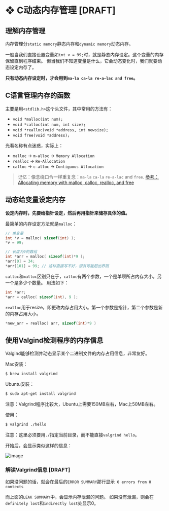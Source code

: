 # ❖ C动态内存管理 [DRAFT]


## 理解内存管理

内存管理分`static memory`静态内存和`dynamic memory`动态内存。

一般当我们直接设置变量如`int v = 99;`时，就是静态内存设定。这个变量的内存保留直到程序结束。
但当我们不知道变量是什么，它会动态变化时，我们就要动态设定内存了。

**只有动态内存设定时，才会用到`ma-la ca-la re-a-lac and free`。**



## C语言管理内存的函数

主要是用`<stdlib.h>`这个头文件，其中常用的方法有：
- `void *malloc(int num); `
- `void *calloc(int num, int size);`
- `void *realloc(void *address, int newsize); `
- `void free(void *address); `

光看名称有点迷惑，实际上：
- `malloc` -> `m-alloc` -> `Memory Allocation`
- `realloc` -> `Re-Allocation`
- `calloc` -> `c-alloc` -> `Contiguous Allocation`

> 记忆：像念绕口令一样重复念：`ma-la` `ca-la` `re-a-lac` and `free`.
[参考：Allocating memory with malloc, calloc, realloc, and free](https://www.youtube.com/watch?v=P6oqhAxV0dA&index=10&list=PL9IEJIKnBJjGsttQusXPNuEknLQ6leUfS&t=0s)




## 动态给变量设定内存

**设定内存时，先要给指针设定，然后再用指针来储存具体的值。**


最简单的内存设定方法就是`malloc`：
```c
// 单变量
int *v = malloc( sizeof(int) );
*v = 99;

// 长度为9的数组
int *arr = malloc( sizeof(int)*9 );
*arr[0] = 34;
*arr[101] = 99; // 这样直接写不好，很有可能超出界限
```

`calloc`和`malloc`区别只在于，`calloc`有两个参数，一个是单项所占内存大小，另一个是多少个数量。
用法如下：
```c
int *arr;
*arr = calloc( sizeof(int), 9 );
```

`realloc`用于resize，即更改内存占用大小。第一个参数是指针，第二个参数是新的内存占用大小。
```c
*new_arr = realloc( arr, sizeof(int)*9 )
```






## 使用Valgind检测程序的内存信息

Valgind能够检测并动态显示某个二进制文件的内存占用信息，非常友好。

Mac安装：
```sh
$ brew install valgrind
```

Ubuntu安装：
```sh
$ sudo apt-get install valgrind
```

注意：Valgrind程序比较大，Ubuntu上需要150MB左右，Mac上50MB左右。

使用：
```sh
$ valgrind ./hello
```
注意：这里必须要用`./`指定当前目录，而不能直接`valgrind hello`。

开始后，会显示类似这样的信息：

![image](https://user-images.githubusercontent.com/14041622/52073522-adb95c00-25c2-11e9-8529-4fa8b82fb406.png)

### 解读Valgrind信息 [DRAFT]

如果没问题的话，就会在最后的`ERROR SUMMARY`那行显示` 0 errors from 0 contexts`

而上面的`LEAK SUMMARY`中，会显示内存泄漏的问题。
如果没有泄漏，则会在`definitely lost`和`indirectly lost`处显示0。